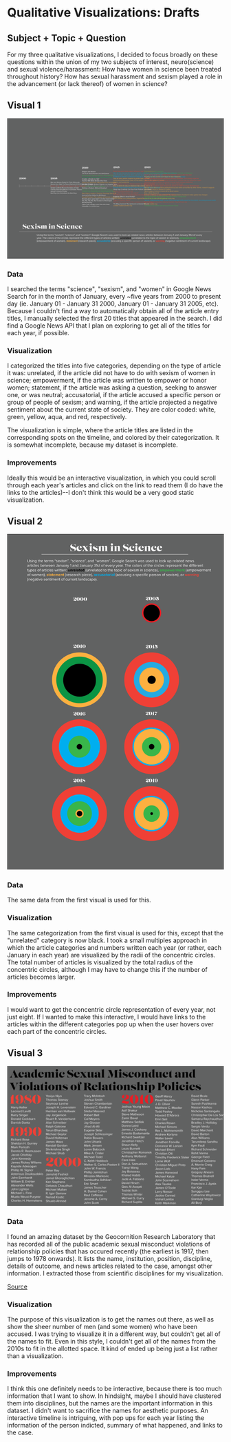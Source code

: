 # Qualitative Visualizations: Drafts

## Subject + Topic + Question

For my three qualitative visualizations, I decided to focus broadly on these questions within the union of my two subjects of interest, neuro(science) and sexual violence/harassment:
How have women in science been treated throughout history? How has sexual harassment and sexism played a role in the advancement (or lack thereof) of women in science?

## Visual 1

![Visual 1: Sexism in Science, Timeline Version](https://github.com/samizdatco/ms2-2019/blob/master/students/mio/qualitative_viz/MS1_qualitative_1-01.png)

### Data
I searched the terms "science", "sexism", and "women" in Google News Search for in the month of January, every ~five years from 2000 to present day (ie. January 01 - January 31 2000, January 01 - January 31 2005, etc). Because I couldn't find a way to automatically obtain all of the article entry titles, I manually selected the first 20 titles that appeared in the search. I did find a Google News API that I plan on exploring to get all of the titles for each year, if possible.

### Visualization
I categorized the titles into five categories, depending on the type of article it was: unrelated, if the article did not have to do with sexism of women in science; empowerment, if the article was written to empower or honor women; statement, if the article was asking a question, seeking to answer one, or was neutral; accusatorial, if the article accused a specific person or group of people of sexism; and warning, if the article projected a negative sentiment about the current state of society. They are color coded: white, green, yellow, aqua, and red, respectively.

The visualization is simple, where the article titles are listed in the corresponding spots on the timeline, and colored by their categorization. It is somewhat incomplete, because my dataset is incomplete.

### Improvements
Ideally this would be an interactive visualization, in which you could scroll through each year's articles and click on the link to read them (I do have the links to the articles)--I don't think this would be a very good static visualization.


## Visual 2

![Visual 2: Sexism in Science, Small Multiples Version](https://github.com/samizdatco/ms2-2019/blob/master/students/mio/qualitative_viz/MS1_qualitative_2-01.png)

### Data
The same data from the first visual is used for this.

### Visualization
The same categorization from the first visual is used for this, except that the "unrelated" category is now black. I took a small multiples approach in which the article categories and numbers written each year (or rather, each January in each year) are visualized by the radii of the concentric circles. The total number of articles is visualized by the total radius of the concentric circles, although I may have to change this if the number of articles becomes larger.

### Improvements
I would want to get the concentric circle representation of every year, not just eight. If I wanted to make this interactive, I would have links to the articles within the different categories pop up when the user hovers over each part of the concentric circles.


## Visual 3

![Visual 3: Academic Sexual Misconduct Violations of Relationship Policies](https://github.com/samizdatco/ms2-2019/blob/master/students/mio/qualitative_viz/MS1_qualitative_3b-01.png)

### Data
I found an amazing dataset by the Geocornition Research Laboratory that has recorded all of the public academic sexual misconduct violations of relationship policies that has occured recently (the earliest is 1917, then jumps to 1978 onwards). It lists the name, institution, position, discipline, details of outcome, and news articles related to the case, amongst other information. I extracted those from scientific disciplines for my visualization.

[Source](https://docs.google.com/spreadsheets/d/1CCfcCKmBqyrMbD6fEQ8Llt3eD9MpnUd5eVm2DaIrUKo/edit#gid=0)

### Visualization
The purpose of this visualization is to get the names out there, as well as show the sheer number of men (and some women) who have been accused. I was trying to visualize it in a different way, but couldn't get all of the names to fit. Even in this style, I couldn't get all of the names from the 2010s to fit in the allotted space. It kind of ended up being just a list rather than a visualization.

### Improvements
I think this one definitely needs to be interactive, because there is too much information that I want to show. In hindsight, maybe I should have clustered them into disciplines, but the names are the important information in this dataset. I didn't want to sacrifice the names for aesthetic purposes. An interactive timeline is intriguing, with pop ups for each year listing the information of the person indicted, summary of what happened, and links to the case.






